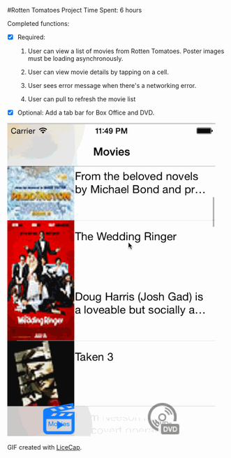 #Rotten Tomatoes Project
Time Spent: 6 hours

Completed functions:

 * [x] Required: 
 
   1. User can view a list of movies from Rotten Tomatoes. Poster images must be loading asynchronously.

   2. User can view movie details by tapping on a cell.
 
   3. User sees error message when there's a networking error.
   
   4. User can pull to refresh the movie list 
 
 * [x] Optional: Add a tab bar for Box Office and DVD.
 
 ![Video Walkthrough](rottentomatoes.gif)
 
 GIF created with [LiceCap](http://www.cockos.com/licecap/).
  
